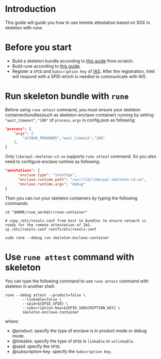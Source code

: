 # Introduction
This guide will guide you how to use remote attestation based on SGX in skeleton with rune.

# Before you start
- Build a skeleton bundle according to [this guide](https://github.com/alibaba/inclavare-containers/blob/master/rune/libenclave/internal/runtime/pal/skeleton/README.md) from scratch.
- Build rune according to [this guide](https://github.com/alibaba/inclavare-containers#rune).
- Register a `SPID` and `Subscription Key` of [IAS](https://api.portal.trustedservices.intel.com/EPID-attestation). After the registration, Intel will respond with a SPID which is needed to communicate with IAS.

# Run skeleton bundle with `rune`
Before using `rune attest` command, you must ensure your skeleton container/bundles(such as skeleton-enclave-container) running by setting `"wait_timeout","100"` of `process.args` in config.json as following:
```json
"process": {
	"args": [
		"${YOUR_PROGRAM}","wait_timeout","100"
	],
}
```

Only `liberpal-skeleton-v3.so` supports `rune attest` command. So you also need to configure enclave runtime as following:
```json
"annotations": {
      "enclave.type": "intelSgx",
      "enclave.runtime.path": "/usr/lib/liberpal-skeleton-v3.so",
      "enclave.runtime.args": "debug"
}
```

Then you can run your skeleton containers by typing the following commands:

```shell
cd "$HOME/rune_workdir/rune-container"

# copy /etc/resolv.conf from host to bundles to ensure network is ready for the remote attestation of IAS.
cp /etc/resolv.conf rootfs/etc/resolv.conf

sudo rune --debug run skeleton-enclave-container
```

# Use `rune attest` command with skeleton
You can type the following command to use `rune attest` command with skeleton in another shell:

```shell
rune --debug attest --product=false \
		--linkable=false \
		--spid=${EPID_SPID} \
		--subscription-key=${EPID_SUBSCRIPTION_KEY} \
		skeleton-enclave-container
```

where:
- @product: specify the type of enclave is in product mode or debug mode.
- @linkable: specify the type of `EPID` is `linkable` or `unlinkable`.
- @spid: specify the `SPID`.
- @subscription-key: specify the `Subscription Key`.
